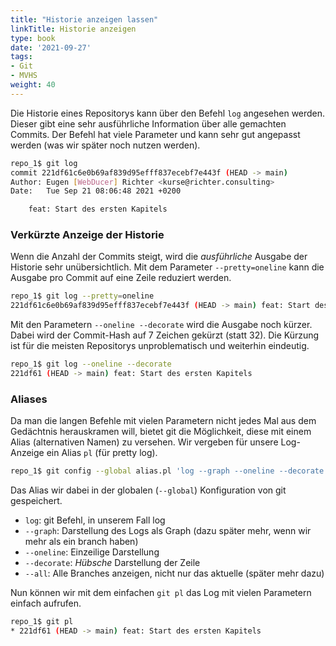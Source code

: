 ```yaml
---
title: "Historie anzeigen lassen"
linkTitle: Historie anzeigen
type: book
date: '2021-09-27'
tags:
- Git
- MVHS
weight: 40
---
```


Die Historie eines Repositorys kann über den Befehl `log` angesehen werden. Dieser gibt eine sehr ausführliche Information über alle gemachten Commits. Der Befehl hat viele Parameter und kann sehr gut angepasst werden (was wir später noch nutzen werden).

```bash
repo_1$ git log
commit 221df61c6e0b69af839d95efff837ecebf7e443f (HEAD -> main)
Author: Eugen [WebDucer] Richter <kurse@richter.consulting>
Date:   Tue Sep 21 08:06:48 2021 +0200

    feat: Start des ersten Kapitels
```

### Verkürzte Anzeige der Historie

Wenn die Anzahl der Commits steigt, wird die _ausführliche_ Ausgabe der Historie sehr unübersichtlich. Mit dem Parameter `--pretty=oneline` kann die Ausgabe pro Commit auf eine Zeile reduziert werden.

```bash
repo_1$ git log --pretty=oneline
221df61c6e0b69af839d95efff837ecebf7e443f (HEAD -> main) feat: Start des ersten Kapitels
```

Mit den Parametern `--oneline --decorate` wird die Ausgabe noch kürzer. Dabei wird der Commit-Hash auf 7 Zeichen gekürzt (statt 32). Die Kürzung ist für die meisten Repositorys unproblematisch und weiterhin eindeutig.

```bash
repo_1$ git log --oneline --decorate
221df61 (HEAD -> main) feat: Start des ersten Kapitels
```

### Aliases

Da man die langen Befehle mit vielen Parametern nicht jedes Mal aus dem Gedächtnis herauskramen will, bietet git die Möglichkeit, diese mit einem Alias (alternativen Namen) zu versehen. Wir vergeben für unsere Log-Anzeige ein Alias `pl` (für pretty log).

```bash
repo_1$ git config --global alias.pl 'log --graph --oneline --decorate --all'
```

Das Alias wir dabei in der globalen (`--global`) Konfiguration von git gespeichert.

- `log`: git Befehl, in unserem Fall log
- `--graph`: Darstellung des Logs als Graph (dazu später mehr, wenn wir mehr als ein branch haben)
- `--oneline`: Einzeilige Darstellung
- `--decorate`: _Hübsche_ Darstellung der Zeile
- `--all`: Alle Branches anzeigen, nicht nur das aktuelle (später mehr dazu)

Nun können wir mit dem einfachen `git pl` das Log mit vielen Parametern einfach aufrufen.

```bash
repo_1$ git pl
* 221df61 (HEAD -> main) feat: Start des ersten Kapitels
```
